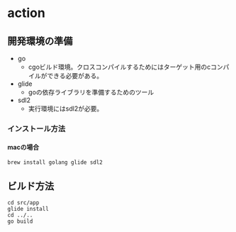 # action

## 開発環境の準備

- go
    - cgoビルド環境。クロスコンパイルするためにはターゲット用のcコンパイルができる必要がある。
- glide
    - goの依存ライブラリを準備するためのツール
- sdl2
    - 実行環境にはsdl2が必要。

### インストール方法

#### macの場合

```
brew install golang glide sdl2
```

## ビルド方法

```
cd src/app
glide install
cd ../..
go build
```

